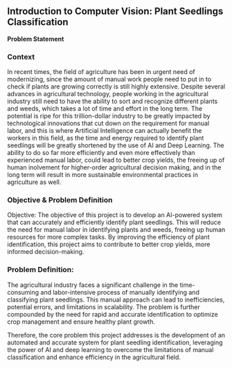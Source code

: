 ## Introduction to Computer Vision: Plant Seedlings Classification

**Problem Statement**

### Context
In recent times, the field of agriculture has been in urgent need of modernizing, since the amount of manual work people need to put in to check if plants are growing correctly is still highly extensive. Despite several advances in agricultural technology, people working in the agricultural industry still need to have the ability to sort and recognize different plants and weeds, which takes a lot of time and effort in the long term. The potential is ripe for this trillion-dollar industry to be greatly impacted by technological innovations that cut down on the requirement for manual labor, and this is where Artificial Intelligence can actually benefit the workers in this field, as the time and energy required to identify plant seedlings will be greatly shortened by the use of AI and Deep Learning. The ability to do so far more efficiently and even more effectively than experienced manual labor, could lead to better crop yields, the freeing up of human inolvement for higher-order agricultural decision making, and in the long term will result in more sustainable environmental practices in agriculture as well.

### Objective & Problem Definition
Objective: The objective of this project is to develop an AI-powered system that can accurately and efficiently identify plant seedlings. This will reduce the need for manual labor in identifying plants and weeds, freeing up human resources for more complex tasks. By improving the efficiency of plant identification, this project aims to contribute to better crop yields, more informed decision-making.

### Problem Definition:

The agricultural industry faces a significant challenge in the time-consuming and labor-intensive process of manually identifying and classifying plant seedlings. This manual approach can lead to inefficiencies, potential errors, and limitations in scalability. The problem is further compounded by the need for rapid and accurate identification to optimize crop management and ensure healthy plant growth.

Therefore, the core problem this project addresses is the development of an automated and accurate system for plant seedling identification, leveraging the power of AI and deep learning to overcome the limitations of manual classification and enhance efficiency in the agricultural field.
